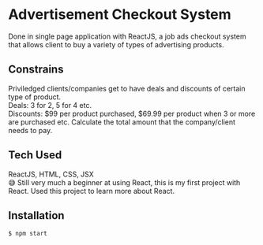 # Advertisement Checkout System
Done in single page application with ReactJS, a job ads checkout system that allows client to buy a variety of types of advertising products.

## Constrains 
Priviledged clients/companies get to have deals and discounts of certain type of product. <br>
Deals: 3 for 2, 5 for 4 etc. <br>
Discounts: $99 per product purchased, $69.99 per product when 3 or more are purchased etc.
Calculate the total amount that the company/client needs to pay.

## Tech Used
ReactJS, HTML, CSS, JSX <br>
:sweat_smile: Still very much a beginner at using React, this is my first project with React. Used this project to learn more about React.

## Installation
```
$ npm start
```

